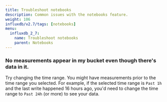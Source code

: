 ```yaml
---
title: Troubleshoot notebooks
description: Common issues with the notebooks feature.
weight: 106
influxdb/v2.7/tags: [notebooks]
menu:
  influxdb_2_7:
    name: Troubleshoot notebooks
    parent: Notebooks
---
```


### No measurements appear in my bucket even though there's data in it.

Try changing the time range. You might have measurements prior to the time range you  selected. For example, if the selected time range is `Past 1h` and the last write happened 16 hours ago, you'd need to change the time range to `Past 24h` (or more) to see your data.
